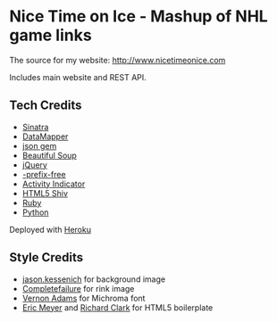 Nice Time on Ice - Mashup of NHL game links
===========================================

The source for my website: http://www.nicetimeonice.com

Includes main website and REST API.

Tech Credits
------------

- [Sinatra](http://sinatrarb.com/)
- [DataMapper](http://datamapper.org/)
- [json gem](http://flori.github.com/json/)
- [Beautiful Soup](http://crummy.com/software/BeautifulSoup/)
- [jQuery](http://jquery.com/)
- [-prefix-free](http://leaverou.github.com/prefixfree/)
- [Activity Indicator](http://neteye.github.com/activity-indicator.html)
- [HTML5 Shiv](https://github.com/aFarkas/html5shiv)
- [Ruby](http://www.ruby-lang.org/)
- [Python](http://www.python.org/)

Deployed with [Heroku](http://www.heroku.com/)

Style Credits
-------------
- [jason.kessenich](http://www.aepoc.com) for background image
- [Completefailure](https://en.wikipedia.org/wiki/User:Completefailure) for rink image
- [Vernon Adams](https://plus.google.com/107807505287232434305/about) for Michroma font
- [Eric Meyer](http://meyerweb.com/eric/tools/css/reset/) and [Richard Clark](http://html5doctor.com/html-5-reset-stylesheet/) for HTML5 boilerplate
